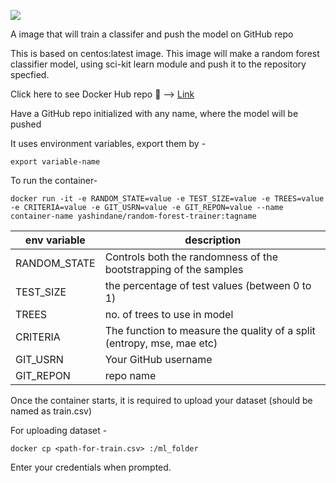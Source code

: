 ![](https://img.shields.io/badge/python-3.6-yellow)

A image that will train a classifer and push the model on GitHub repo

This is based on centos:latest image. This image will make a random forest classifier model, using sci-kit learn module and push it to the repository specfied.

Click here to see Docker Hub repo 🐳 --> [Link](https://hub.docker.com/repository/docker/yashindane/random-forest-trainer/general)

Have a GitHub repo initialized with any name, where the model will be pushed

It uses environment variables, export them by -

`export variable-name`

To run the container-

`docker run -it -e RANDOM_STATE=value -e TEST_SIZE=value -e TREES=value -e CRITERIA=value -e GIT_USRN=value
-e GIT_REPON=value --name container-name yashindane/random-forest-trainer:tagname`

| env variable | description |
| ------------ | ----------- |
| RANDOM_STATE | Controls both the randomness of the bootstrapping of the samples |
| TEST_SIZE    | the percentage of test values (between 0 to 1) |
| TREES        | no. of trees to use in model |
| CRITERIA     | The function to measure the quality of a split (entropy, mse, mae etc) |
| GIT_USRN     | Your GitHub username |
| GIT_REPON    | repo name |

Once the container starts, it is required to upload your dataset (should be named as train.csv)

For uploading dataset -

`docker cp <path-for-train.csv> :/ml_folder`

Enter your credentials when prompted.




